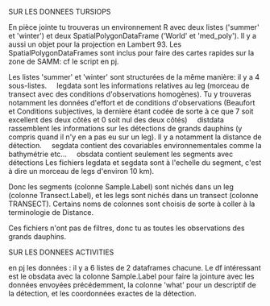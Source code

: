 SUR LES DONNEES TURSIOPS

En pièce jointe tu trouveras un environnement R avec deux listes ('summer' et 'winter') et deux SpatialPolygonDataFrame ('World' et 'med_poly'). Il y a aussi un objet pour la projection en Lambert 93.
Les SpatialPolygonDataFrames sont inclus pour faire des cartes rapides sur la zone de SAMM: cf le script en pj.



Les listes 'summer' et 'winter' sont structurées de la même manière: il y a 4 sous-listes.
    legdata sont les informations relatives au leg (morceau de transect avec des conditions d'observations homogènes). Tu y trouveras notamment les données d'effort et de conditions d'observations (Beaufort et Conditions subjectives, la dernière étant codée de sorte à ce que 7 soit excellent des deux côtés et 0 soit nul des deux côtés)
    distdata rassemblent les informations sur les détections de grands dauphins (y compris quand il n'y en a pas eu sur un leg). Il y a notamment la distance de détection.
    segdata contient des covariables environnementales comme la bathymétrie etc...
    obsdata contient seulement les segments avec détections
Les fichiers legdata et segdata sont à l'echelle du segment, c'est à dire un morceau de legs d'environ 10 km). 

Donc les segments (colonne Sample.Label) sont nichés dans un leg (colonne Transect.Label), et les legs sont nichés dans un transect (colonne TRANSECT). Certains noms de colonnes sont choisis de sorte à coller à la terminologie de Distance.


Ces fichiers n'ont pas de filtres, donc tu as toutes les observations des grands dauphins.


SUR LES DONNEES ACTIVITIES

en pj les données : il y a 6 listes de 2 dataframes chacune. Le df 
intéressant est le obsdata avec la colonne Sample.Label pour faire la 
jointure avec les données envoyées précédemment, la colonne 'what' pour 
un descriptif de la détection, et les coordonnées exactes de la détection.

